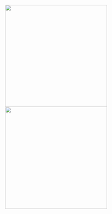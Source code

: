 <img width="330px" 
    src="https://github-readme-stats.vercel.app/api/top-langs/?username=gabriel4g&hide=html&layout=compact&theme=radical" alt="">
<img width="330px"
src="https://github-readme-stats.vercel.app/api?username=gabriel4g&theme=radical" alt="">
